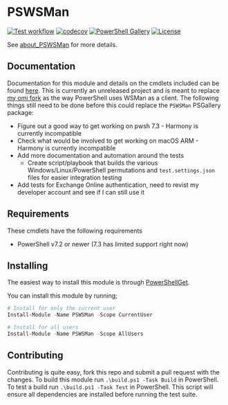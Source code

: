# PSWSMan

[![Test workflow](https://github.com/jborean93/PSWSMan/workflows/Test%20PSWSMan/badge.svg)](https://github.com/jborean93/PSWSMan/actions/workflows/ci.yml)
[![codecov](https://codecov.io/gh/jborean93/PSWSMan/branch/main/graph/badge.svg?token=b51IOhpLfQ)](https://codecov.io/gh/jborean93/PSWSMan)
[![PowerShell Gallery](https://img.shields.io/powershellgallery/dt/PSWSMan.svg)](https://www.powershellgallery.com/packages/PSWSMan)
[![License](https://img.shields.io/badge/license-MIT-blue.svg)](https://github.com/jborean93/PSWSMan/blob/main/LICENSE)

See [about_PSWSMan](docs/en-US/about_PSWSMan.md) for more details.

## Documentation

Documentation for this module and details on the cmdlets included can be found [here](docs/en-US/PSWSMan.md).
This is currently an unreleased project and is meant to replace [my omi fork](https://github.com/jborean93/omi) as the way PowerShell uses WSMan as a client.
The following things still need to be done before this could replace the `PSWSMan` PSGallery package:

+ Figure out a good way to get working on pwsh 7.3 - Harmony is currently incompatible
+ Check what would be involved to get working on macOS ARM - Harmony is currently incompatible
+ Add more documentation and automation around the tests
  + Create script/playbook that builds the various Windows/Linux/PowerShell permutations and `test.settings.json` files for easier integration testing
+ Add tests for Exchange Online authentication, need to revist my developer account and see if I can still use it

## Requirements

These cmdlets have the following requirements

* PowerShell v7.2 or newer (7.3 has limited support right now)

## Installing

The easiest way to install this module is through
[PowerShellGet](https://docs.microsoft.com/en-us/powershell/gallery/overview).

You can install this module by running;

```powershell
# Install for only the current user
Install-Module -Name PSWSMan -Scope CurrentUser

# Install for all users
Install-Module -Name PSWSMan -Scope AllUsers
```

## Contributing

Contributing is quite easy, fork this repo and submit a pull request with the changes.
To build this module run `.\build.ps1 -Task Build` in PowerShell.
To test a build run `.\build.ps1 -Task Test` in PowerShell.
This script will ensure all dependencies are installed before running the test suite.
